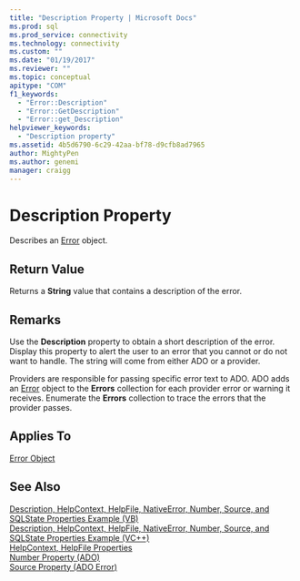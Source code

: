 ```yaml
---
title: "Description Property | Microsoft Docs"
ms.prod: sql
ms.prod_service: connectivity
ms.technology: connectivity
ms.custom: ""
ms.date: "01/19/2017"
ms.reviewer: ""
ms.topic: conceptual
apitype: "COM"
f1_keywords: 
  - "Error::Description"
  - "Error::GetDescription"
  - "Error::get_Description"
helpviewer_keywords: 
  - "Description property"
ms.assetid: 4b5d6790-6c29-42aa-bf78-d9cfb8ad7965
author: MightyPen
ms.author: genemi
manager: craigg
---
```

# Description Property
Describes an [Error](../../../ado/reference/ado-api/error-object.md) object.  
  
## Return Value  
 Returns a **String** value that contains a description of the error.  
  
## Remarks  
 Use the **Description** property to obtain a short description of the error. Display this property to alert the user to an error that you cannot or do not want to handle. The string will come from either ADO or a provider.  
  
 Providers are responsible for passing specific error text to ADO. ADO adds an [Error](../../../ado/reference/ado-api/error-object.md) object to the **Errors** collection for each provider error or warning it receives. Enumerate the **Errors** collection to trace the errors that the provider passes.  
  
## Applies To  
 [Error Object](../../../ado/reference/ado-api/error-object.md)  
  
## See Also  
 [Description, HelpContext, HelpFile, NativeError, Number, Source, and SQLState Properties Example (VB)](../../../ado/reference/ado-api/description-helpcontext-helpfile-nativeerror-number-source-example-vb.md)   
 [Description, HelpContext, HelpFile, NativeError, Number, Source, and SQLState Properties Example (VC++)](../../../ado/reference/ado-api/description-helpcontext-helpfile-nativeerror-number-source-example-vc.md)   
 [HelpContext, HelpFile Properties](../../../ado/reference/ado-api/helpcontext-helpfile-properties.md)   
 [Number Property (ADO)](../../../ado/reference/ado-api/number-property-ado.md)   
 [Source Property (ADO Error)](../../../ado/reference/ado-api/source-property-ado-error.md)
